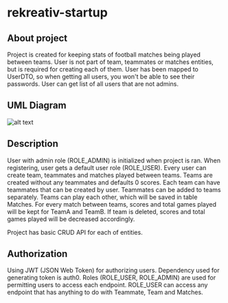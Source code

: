 # rekreativ-startup

## About project

Project is created for keeping stats of football matches being played between teams. User is not part of team, teammates or matches entities, but is required for creating each of them. User has been mapped to UserDTO, so when getting all users, you won't be able to see their passwords. User can get list of all users that are not admins.

## UML Diagram

![alt text](https://github.com/salexdxd/rekreativ-startup/blob/main/src/main/resources/static/UML/RekreativUML.drawio.png?raw=true)

## Description

User with admin role (ROLE_ADMIN) is initialized when project is ran. When registering, user gets a default user role (ROLE_USER). Every user can create team, teammates and matches played between teams. Teams are created without any teammates and defaults 0 scores. Each team can have teammates that can be created by user. Teammates can be added to teams separately. Teams can play each other, which will be saved in table Matches. For every match between teams, scores and total games played will be kept for TeamA and TeamB. If team is deleted, scores and total games played will be decreased accordingly.

Project has basic CRUD API for each of entities.

## Authorization

Using JWT (JSON Web Token) for authorizing users. Dependency used for generating token is auth0. Roles (ROLE_USER, ROLE_ADMIN) are used for permitting users to access each endpoint. ROLE_USER can access any endpoint that has anything to do with Teammate, Team and Matches.



